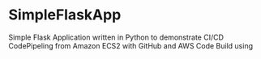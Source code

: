 # SimpleFlaskApp
Simple Flask Application written in Python to demonstrate CI/CD CodePipeling from Amazon ECS2 with GitHub and AWS Code Build using 
